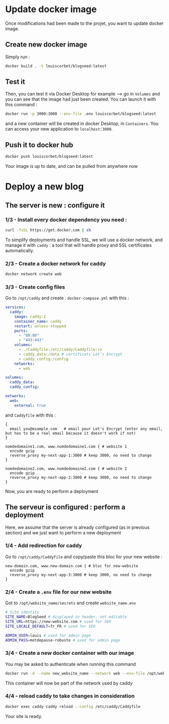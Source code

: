 # Update docker image

Once modifications had been made to the projet, you want to update docker image.

## Create new docker image

Simply run :

```bash
docker build . -t louiscorbet/blogseed:latest
```

## Test it

Then, you can test it via Docker Desktop for example --> go in `Volumes` and you can see that the image had just been created. You can launch it with this command :

```bash
docker run -p 3000:3000 --env-file .env louiscorbet/blogseed:latest
```

and a new container will be created in docker Desktop, in `Containers`. You can access your new application to `localhost:3000`.

## Push it to docker hub

```bash
docker push louiscorbet/blogseed:latest
```

Your image is up to date, and can be pulled from anywhere now

# Deploy a new blog

## The server is new : configure it

### 1/3 - Install every docker dependency you need :

```bash
curl -fsSL https://get.docker.com | sh
```

To simplify deployments and handle SSL, we will use a docker network, and manage it with `caddy` : a tool that will handle proxy and SSL certificates automatically.

### 2/3 - Create a docker network for caddy

```bash
docker network create web
```

### 3/3 - Create config files

Go to `/opt/caddy` and create :
`docker-compose.yml` with this :

```yml
services:
  caddy:
    image: caddy:2
    container_name: caddy
    restart: unless-stopped
    ports:
      - "80:80"
      - "443:443"
    volumes:
      - ./Caddyfile:/etc/caddy/Caddyfile:ro
      - caddy_data:/data # certificats Let’s Encrypt
      - caddy_config:/config
    networks:
      - web

volumes:
  caddy_data:
  caddy_config:

networks:
  web:
    external: true
```

and `Caddyfile` with this :

```caddy
{
  email you@example.com   # email pour Let's Encrypt (enter any email, but has to be a real email because it doesn't work if not)
}

nomdedomaine1.com, www.nomdedomaine1.com { # website 1
  encode gzip
  reverse_proxy my-next-app-1:3000 # keep 3000, no need to change
}

nomdedomaine2.com, www.nomdedomaine2.com { # website 2
  encode gzip
  reverse_proxy my-next-app-2:3000 # keep 3000, no need to change
}
```

Now, you are ready to perform a deployment

## The serveur is configured : perform a deployment

Here, we assume that the server is already configured (as in previous section) and we just want to perform a new deployment

### 1/4 - Add redirection for caddy

Go to `/opt/caddy/Caddyfile` and copy/paste this bloc for your new website :

```caddy
new-domain.com, www.new-domain.com { # bloc for new-website
  encode gzip
  reverse_proxy my-next-app-3:3000 # keep 3000, no need to change
}
```

### 2/4 - Create a `.env` file for our new website

Got to `/opt/website_name/secrets` and create `website_name.env`

```bash
# Site identity
SITE_NAME=BlogSeed # displayed in header, not editable
SITE_URL=https://new-website.com # used for SEO
SITE_LOCALE_DEFAULT=fr_FR # used for SEO

ADMIN_USER=louis # used for admin page
ADMIN_PASS=motdepasse-robuste # used for admin page
```

### 3/4 - Create a new docker container with our image

You may be asked to authenticate when running this command

```bash
docker run -d --name new_website_name --network web --env-file /opt/website_name/secrets/website_name.env  -v /opt/website_name/data:/app/data louiscorbet/blogseed:latest
```

This container will now be part of the network used by caddy

### 4/4 - reload caddy to take changes in consideration

```bash
docker exec caddy caddy reload --config /etc/caddy/Caddyfile
```

Your site is ready.
